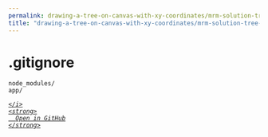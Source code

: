 ```yaml
---
permalink: drawing-a-tree-on-canvas-with-xy-coordinates/mrm-solution-tree---ep/.gitignore.html
title: "drawing-a-tree-on-canvas-with-xy-coordinates/mrm-solution-tree---ep/.gitignore"
---
```


# .gitignore
```
node_modules/
app/

```
<div class="social open-gh-btn my-4">
  <a class="btn btn-github" href="https://github.com/mathsoftware/engineer/tree/main/representation/repsymo/2dp/mrm/feat/drawing-a-tree-on-canvas-with-xy-coordinates/mrm-solution-tree---ep/.gitignore" target="_blank">
    <i class="fab fa-github">
      
    </i>
    <strong>
      Open in GitHub
    </strong>
  </a>
</div>